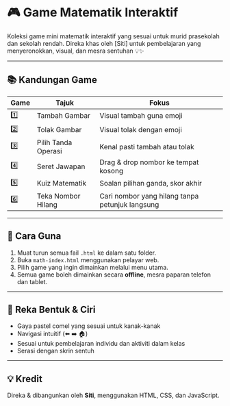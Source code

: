 # 🎮 Game Matematik Interaktif

Koleksi game mini matematik interaktif yang sesuai untuk murid prasekolah dan sekolah rendah. Direka khas oleh [Siti] untuk pembelajaran yang menyeronokkan, visual, dan mesra sentuhan 💡✨

---

## 📚 Kandungan Game

| Game | Tajuk | Fokus |
|------|----------------------------|----------------------------|
| 1️⃣   | Tambah Gambar              | Visual tambah guna emoji |
| 2️⃣   | Tolak Gambar              | Visual tolak dengan emoji |
| 3️⃣   | Pilih Tanda Operasi       | Kenal pasti tambah atau tolak |
| 4️⃣   | Seret Jawapan             | Drag & drop nombor ke tempat kosong |
| 5️⃣   | Kuiz Matematik            | Soalan pilihan ganda, skor akhir |
| 6️⃣   | Teka Nombor Hilang        | Cari nombor yang hilang tanpa petunjuk langsung |

---

## 🚀 Cara Guna

1. Muat turun semua fail `.html` ke dalam satu folder.
2. Buka `math-index.html` menggunakan pelayar web.
3. Pilih game yang ingin dimainkan melalui menu utama.
4. Semua game boleh dimainkan secara **offline**, mesra paparan telefon dan tablet.

---

## 🎨 Reka Bentuk & Ciri

- Gaya pastel comel yang sesuai untuk kanak-kanak
- Navigasi intuitif (⬅️ ➡️ 🏠)
- Sesuai untuk pembelajaran individu dan aktiviti dalam kelas
- Serasi dengan skrin sentuh

---

## 💡 Kredit

Direka & dibangunkan oleh **Siti**, menggunakan HTML, CSS, dan JavaScript.
